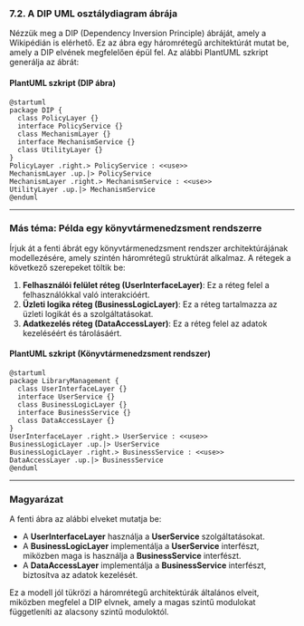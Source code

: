### **7.2. A DIP UML osztálydiagram ábrája**

Nézzük meg a DIP (Dependency Inversion Principle) ábráját, amely a Wikipédián is elérhető. Ez az ábra egy háromrétegű architektúrát mutat be, amely a DIP elvének megfelelően épül fel. Az alábbi PlantUML szkript generálja az ábrát:

#### **PlantUML szkript (DIP ábra)**

```plantuml
@startuml
package DIP {
  class PolicyLayer {}
  interface PolicyService {}
  class MechanismLayer {}
  interface MechanismService {}
  class UtilityLayer {}
}
PolicyLayer .right.> PolicyService : <<use>>
MechanismLayer .up.|> PolicyService
MechanismLayer .right.> MechanismService : <<use>>
UtilityLayer .up.|> MechanismService
@enduml
```

---

### **Más téma: Példa egy könyvtármenedzsment rendszerre**

Írjuk át a fenti ábrát egy könyvtármenedzsment rendszer architektúrájának modellezésére, amely szintén háromrétegű struktúrát alkalmaz. A rétegek a következő szerepeket töltik be:

1. **Felhasználói felület réteg (UserInterfaceLayer)**: Ez a réteg felel a felhasználókkal való interakcióért.
2. **Üzleti logika réteg (BusinessLogicLayer)**: Ez a réteg tartalmazza az üzleti logikát és a szolgáltatásokat.
3. **Adatkezelés réteg (DataAccessLayer)**: Ez a réteg felel az adatok kezeléséért és tárolásáért.

#### **PlantUML szkript (Könyvtármenedzsment rendszer)**

```plantuml
@startuml
package LibraryManagement {
  class UserInterfaceLayer {}
  interface UserService {}
  class BusinessLogicLayer {}
  interface BusinessService {}
  class DataAccessLayer {}
}
UserInterfaceLayer .right.> UserService : <<use>>
BusinessLogicLayer .up.|> UserService
BusinessLogicLayer .right.> BusinessService : <<use>>
DataAccessLayer .up.|> BusinessService
@enduml
```

---

### **Magyarázat**

A fenti ábra az alábbi elveket mutatja be:
- A **UserInterfaceLayer** használja a **UserService** szolgáltatásokat.
- A **BusinessLogicLayer** implementálja a **UserService** interfészt, miközben maga is használja a **BusinessService** interfészt.
- A **DataAccessLayer** implementálja a **BusinessService** interfészt, biztosítva az adatok kezelését.

Ez a modell jól tükrözi a háromrétegű architektúrák általános elveit, miközben megfelel a DIP elvnek, amely a magas szintű modulokat függetleníti az alacsony szintű moduloktól.